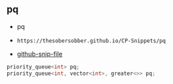 
## pq

- pq
- ```
  https://thesobersobber.github.io/CP-Snippets/pq
  ```
- [github-snip-file](https://github.com/theSoberSobber/CP-Snippets/blob/main/snippets.json#L2036)

```cpp
priority_queue<int> pq;
priority_queue<int, vector<int>, greater<>> pq;
```
